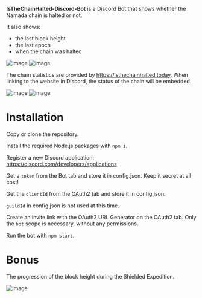 **IsTheChainHalted-Discord-Bot** is a Discord Bot that shows whether the Namada chain is halted or not.

It also shows:
- the last block height
- the last epoch
- when the chain was halted

![image](https://github.com/Rigorously/IsTheChainHalted-Discord-Bot/assets/31181988/79daa0f7-b2dd-4526-9176-180ede569661)
![image](https://github.com/Rigorously/IsTheChainHalted-Discord-Bot/assets/31181988/56119625-a412-42f9-8b0b-e7fbce131bbc)


The chain statistics are provided by https://isthechainhalted.today. When linking to the website in Discord, the status of the chain will be embedded.

![image](https://github.com/Rigorously/IsTheChainHalted-Discord-Bot/assets/31181988/9b6f80d1-4dd0-432d-aca5-d442c6bc7211)
![image](https://github.com/Rigorously/IsTheChainHalted-Discord-Bot/assets/31181988/34601875-e9b2-440c-a2fb-8cc5613f3e86)


# Installation

Copy or clone the repository. 

Install the required Node.js packages with `npm i`.

Register a new Discord application: https://discord.com/developers/applications

Get a `token` from the Bot tab and store it in config.json. Keep it secret at all cost!

Get the `clientId` from the OAuth2 tab and store it in config.json.

`guildId` in config.json is not used at this time.

Create an invite link with the OAuth2 URL Generator on the OAuth2 tab. Only the `bot` scope is necessary, without any permissions.

Run the bot with `npm start`.

# Bonus

The progression of the block height during the Shielded Expedition.

![image](https://github.com/Rigorously/IsTheChainHalted-Discord-Bot/assets/31181988/776254b6-3a0c-4e64-92d9-3904b831dd06)

